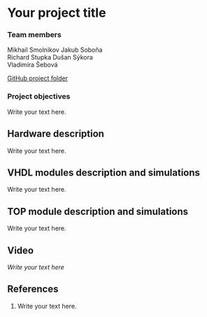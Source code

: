 # Your project title

### Team members

Mikhail Smolnikov
Jakub Soboňa  
Richard Stupka 
Dušan Sýkora  
Vladimíra Šebová 

[GitHub project folder](https://github.com/prostmich/Digital-Electronics-1-Project)

### Project objectives

Write your text here.


## Hardware description

Write your text here.


## VHDL modules description and simulations

Write your text here.


## TOP module description and simulations

Write your text here.


## Video

*Write your text here*


## References

   1. Write your text here.